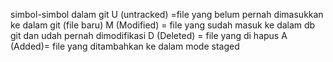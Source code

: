 simbol-simbol dalam git
U (untracked) =file yang belum pernah dimasukkan ke dalam git (file baru)
M (Modified) = file yang sudah masuk ke dalam db git dan udah pernah dimodifikasi
D (Deleted) = file yang di hapus
A (Added)= file yang ditambahkan ke dalam mode staged
